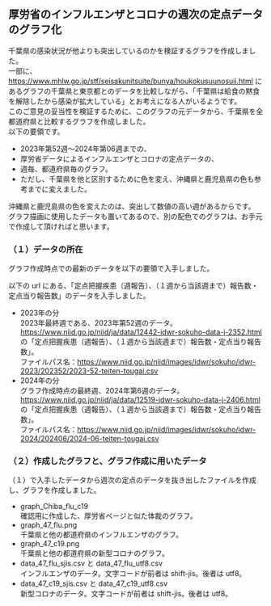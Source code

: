 ## 厚労省のインフルエンザとコロナの週次の定点データのグラフ化
千葉県の感染状況が他よりも突出しているのかを検証するグラフを作成しました。<br>
一部に、https://www.mhlw.go.jp/stf/seisakunitsuite/bunya/houkokusuunosuii.html にあるグラフの千葉県と東京都とのデータを比較しながら、「千葉県は給食の黙食を解除したから感染が拡大している」とお考えになる人がいるようです。<br>
このご意見の妥当性を検証するために、このグラフの元データから、千葉県を全都道府県と比較するグラフを作成しました。<br>
以下の要領です。

- 2023年第52週～2024年第06週までの、
- 厚労省データによるインフルエンザとコロナの定点データの、
- 週毎、都道府県毎のグラフ。
- ただし、千葉県を他と区別するために色を変え、沖縄県と鹿児島県の色も参考までに変えました。

沖縄県と鹿児島県の色を変えたのは、突出して数値の高い週があるからです。<br>
グラフ描画に使用したデータも置いてあるので、別の配色でのグラフは、お手元で作成して頂ければと思います。

### （１）データの所在
グラフ作成時点での最新のデータを以下の要領で入手しました。<br>

以下の url にある、「定点把握疾患（週報告）、（１週から当該週まで）報告数・定点当り報告数」のデータを入手しました。

- 2023年の分<br>
2023年最終週である、2023年第52週のデータ。<br>
https://www.niid.go.jp/niid/ja/data/12442-idwr-sokuho-data-j-2352.html<br>
の「定点把握疾患（週報告）、（１週から当該週まで）報告数・定点当り報告数」。<br>
ファイルパス名：https://www.niid.go.jp/niid/images/idwr/sokuho/idwr-2023/202352/2023-52-teiten-tougai.csv
- 2024年の分<br>
グラフ作成時点の最終週、2024年第6週のデータ。<br>
https://www.niid.go.jp/niid/ja/data/12519-idwr-sokuho-data-j-2406.html<br>
の「定点把握疾患（週報告）、（１週から当該週まで）報告数・定点当り報告数」。<br>
ファイルパス名：https://www.niid.go.jp/niid/images/idwr/sokuho/idwr-2024/202406/2024-06-teiten-tougai.csv

### （２）作成したグラフと、グラフ作成に用いたデータ
（１）で入手したデータから週次の定点のデータを抜き出したファイルを作成し、グラフを作成しました。

- graph_Chiba_flu_c19<br>
確認用に作成した、厚労省ページと似た体裁のグラフ。
- graph_47_flu.png<br>
千葉県と他の都道府県のインフルエンザのグラフ。
- graph_47_c19.png<br>
千葉県と他の都道府県の新型コロナのグラフ。
- data_47_flu_sjis.csv と data_47_flu_utf8.csv<br>
インフルエンザのデータ。文字コードが前者は shift-jis。後者は utf8。
- data_47_c19_sjis.csv と data_47_c19_utf8.csv<br>
新型コロナのデータ。文字コードが前者は shift-jis。後者は utf8。


